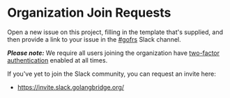 # Organization Join Requests

Open a new issue on this project, filling in the template that's supplied, and
then provide a link to your issue in the
[#gofrs](https://gophers.slack.com/messages/CBP4N9BEU) Slack channel.

**_Please note:_** We require all users joining the organization have [two-factor
authentication](https://blog.github.com/2013-09-03-two-factor-authentication/) enabled at all times.

If you've yet to join the Slack community, you can request an invite here:

- https://invite.slack.golangbridge.org/

